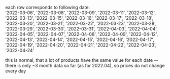  each row corresponds to following date:  
 '2022-03-06', '2022-03-08', '2022-03-09', '2022-03-11', '2022-03-12', '2022-03-13', '2022-03-15', '2022-03-16', '2022-03-17', '2022-03-18', '2022-03-20', '2022-03-21', '2022-03-22', '2022-03-23', '2022-03-28', '2022-03-29', '2022-03-30', '2022-03-31', '2022-04-03', '2022-04-04', '2022-04-05', '2022-04-07', '2022-04-08', '2022-04-09', '2022-04-12', '2022-04-13', '2022-04-14', '2022-04-15', '2022-04-16', '2022-04-17', '2022-04-19', '2022-04-20', '2022-04-21', '2022-04-22', '2022-04-23', '2022-04-24'  
 
 this is normal, that a lot of products have the same value for each date -- there is only ~3 month data so far (as for 2022.04), so prices do not change every day 
